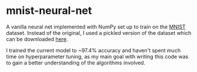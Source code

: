 # mnist-neural-net
A vanilla neural net implemented with NumPy set up to train on the [MNIST](http://yann.lecun.com/exdb/mnist) dataset. Instead of the original, I used a pickled version of the dataset which can be downloaded [here](http://deeplearning.net/data/mnist/mnist.pkl.gz).

I trained the current model to ~97.4% accuracy and haven't spent much time on hyperparameter tuning, as my main goal with writing this code was to gain a better understanding of the algorithms involved.
